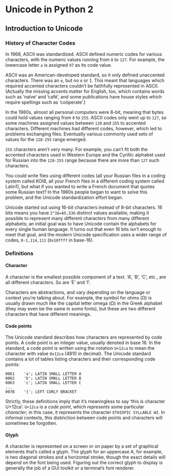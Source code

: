 # Unicode in Python 2

## Introduction to Unicode

### History of Character Codes

In 1968, ASCII was standardized. ASCII defined numeric codes for various
characters, with the numeric values running from `0` to `127`. For example, the
lowercase letter `a` is assigned `97` as its code value.

ASCII was an American-developed standard, so it only defined unaccented
characters. There was an `e`, but no `é` or `Í`. This meant that languages which
required accented characters couldn’t be faithfully represented in ASCII.
(Actually the missing accents matter for English, too, which contains words such
as ‘naïve’ and ‘café’, and some publications have house styles which require
spellings such as ‘coöperate’.)

In the 1980s, almost all personal computers were 8-bit, meaning that bytes could
hold values ranging from `0` to `255`. ASCII codes only went up to `127`, so
some machines assigned values between `128` and `255` to accented characters.
Different machines had different codes, however, which led to problems
exchanging files. Eventually various commonly used sets of values for the
`128-255` range emerged.

`255` characters aren’t very many. For example, you can’t fit both the accented
characters used in Western Europe and the Cyrillic alphabet used for Russian
into the `128-255` range because there are more than `127` such characters.

You could write files using different codes (all your Russian files in a coding
system called KOI8, all your French files in a different coding system called
Latin1), but what if you wanted to write a French document that quotes some
Russian text? In the 1980s people began to want to solve this problem, and the
Unicode standardization effort began.

Unicode started out using 16-bit characters instead of 8-bit characters. 16 bits
means you have `2^16=65,536` distinct values available, making it possible to
represent many different characters from many different alphabets; an initial
goal was to have Unicode contain the alphabets for every single human language.
It turns out that even 16 bits isn’t enough to meet that goal, and the modern
Unicode specification uses a wider range of codes, `0-1,114,111` (`0x10ffff` in
base-16).

### Definitions

#### Character

A character is the smallest possible component of a text. ‘A’, ‘B’, ‘C’, etc.,
are all different characters. So are ‘È’ and ‘Í’.

Characters are abstractions, and vary depending on the language or context
you’re talking about. For example, the symbol for ohms (Ω) is usually drawn much
like the capital letter omega (Ω) in the Greek alphabet (they may even be the
same in some fonts), but these are two different characters that have different
meanings.

#### Code points

The Unicode standard describes how characters are represented by code points. A
code point is an integer value, usually denoted in base 16. In the standard, a
code point is written using the notation `U+12ca` to mean the character with
value `0x12ca` (4810 in decimal). The Unicode standard contains a lot of tables
listing characters and their corresponding code points:

```
0061    'a'; LATIN SMALL LETTER A
0062    'b'; LATIN SMALL LETTER B
0063    'c'; LATIN SMALL LETTER C
...
007B    '{'; LEFT CURLY BRACKET
```

Strictly, these definitions imply that it’s meaningless to say ‘this is
character U+12ca’. `U+12ca` is a *code point*, which *represents* some
particular *character*; in this case, it represents the character
`ETHIOPIC SYLLABLE WI`. In informal contexts, this distinction between code
points and characters will sometimes be forgotten.

#### Glyph

A character is represented on a screen or on paper by a set of graphical
elements that’s called a glyph. The glyph for an uppercase A, for example, is
two diagonal strokes and a horizontal stroke, though the exact details will
depend on the font being used. Figuring out the correct glyph to display is
generally the job of a GUI toolkit or a terminal’s font renderer.

